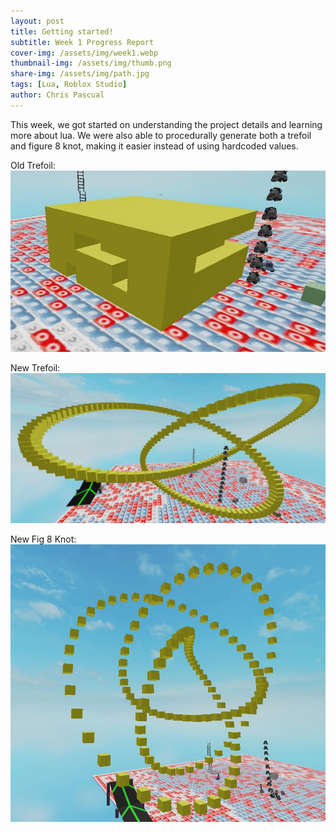 ```yaml
---
layout: post
title: Getting started!
subtitle: Week 1 Progress Report
cover-img: /assets/img/week1.webp
thumbnail-img: /assets/img/thumb.png
share-img: /assets/img/path.jpg
tags: [Lua, Roblox Studio]
author: Chris Pascual
---
```


This week, we got started on understanding the project details and learning more about lua.
We were also able to procedurally generate both a trefoil and figure 8 knot, making it
easier instead of using hardcoded values.

Old Trefoil: 
<img src="/assets/img/oldtrefoil1.JPG">

New Trefoil:
<img src="/assets/img/newtrefoil.JPG">

New Fig 8 Knot:
<img src="/assets/img/newfig8.JPG">
